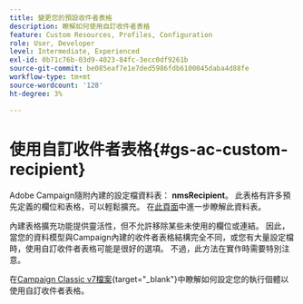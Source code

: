 ```yaml
---
title: 變更您的預設收件者表格
description: 瞭解如何使用自訂收件者表格
feature: Custom Resources, Profiles, Configuration
role: User, Developer
level: Intermediate, Experienced
exl-id: 0b71c76b-03d9-4023-84fc-3ecc0df9261b
source-git-commit: be085eaf7e1e7ded5986fdb6100045daba4d88fe
workflow-type: tm+mt
source-wordcount: '128'
ht-degree: 3%

---
```


# 使用自訂收件者表格{#gs-ac-custom-recipient}

Adobe Campaign隨附內建的設定檔資料表： **nmsRecipient**。 此表格有許多預先定義的欄位和表格，可以輕鬆擴充。 在[此頁面](datamodel.md#ootb-profiles)中進一步瞭解此資料表。

內建表格擴充功能提供靈活性，但不允許移除某些未使用的欄位或連結。 因此，當您的資料模型與Campaign內建的收件者表格結構完全不同，或您有大量設定檔時，使用自訂收件者表格可能是很好的選項。  不過，此方法在實作時需要特別注意。

在[Campaign Classic v7檔案](https://experienceleague.adobe.com/docs/campaign-classic/using/configuring-campaign-classic/use-a-custom-recipient-table/about-custom-recipient-table.html?lang=zh-Hant){target="_blank"}中瞭解如何設定您的執行個體以使用自訂收件者表格。